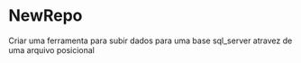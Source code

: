 # NewRepo
Criar uma ferramenta para subir dados para uma base sql_server atravez de uma arquivo posicional
